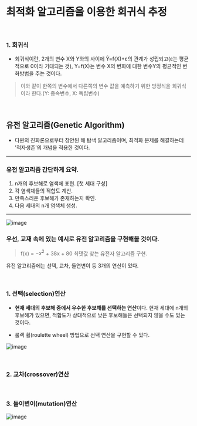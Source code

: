 # 최적화 알고리즘을 이용한 회귀식 추정
<br>

### 1. 회귀식
- 회귀식이란, 2개의 변수 X와 Y와의 사이에 Ŷ=f(X)+ε의 관계가 성립되고(ε는 평균적으로 0이라 기대되는 것), Y=f(X)는 변수 X의 변화에 대한 변수Y의 평균적인 변화방법을 주는 것이다. 

> 이와 같이 한쪽의 변수에서 다른쪽의 변수 값을 예측하기 위한 방정식을 회귀식이라 한다.(Y: 종속변수, X: 독립변수)

<br>

## 유전 알고리즘(Genetic Algorithm)
- 다윈의 진화론으로부터 창안된 해 탐색 알고리즘이며, 최적화 문제를 해결하는데 '적자생존'의 개념을 적용한 것이다.

---

### 유전 알고리즘 간단하게 요약.


<ol>
<li> n개의 후보해로 염색체 표현. [첫 세대 구성]</li>
<li> 각 염색체들의 적합도 계산.</li>
<li> 만족스러운 후보해가 존재하는지 확인.</li>
<li> 다음 세대의 n개 염색체 생성.</li>
</ol>

---
![image](https://user-images.githubusercontent.com/102197100/174352197-7330977e-bf69-48c1-8ec4-7a398800f8c5.png)
<br>

### 우선, 교재 속에 있는 예시로 유전 알고리즘을 구현해볼 것이다. 

> f(x) = $-x^2$ + 38x + 80  최댓값 찾는 유전자 알고리즘 구현.

유전 알고리즘에는 선택, 교차, 돌연변이 등 3개의 연산이 있다.

<br>

### 1. 선택(selection)연산

- **현재 세대의 후보해 중에서 우수한 후보해를 선택하는 연산**이다. 현재 세대에 n개의 후보해가 있으면, 적합도가 상대적으로 낮은 후보해들은 선택되지 않을 수도 있는 것이다.

- 룰렉 휠(roulette wheel) 방법으로 선택 연산을 구현할 수 있다.

![image](https://user-images.githubusercontent.com/102197100/174352342-ed297637-b278-4a45-a4b1-4c3cbc7809ee.png)


<br>

### 2. 교차(crossover)연산


<br>

### 3. 돌이변이(mutation)연산
![image](https://user-images.githubusercontent.com/102197100/174352408-34f1054f-fd96-45dd-ac1e-103641179c6d.png)
